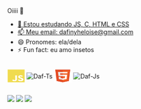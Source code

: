 Oiiii 👋
<div align="center">
  <a href="https://github.com/DafKonoski">
</div>

- 🔭 Estou estudando JS, C, HTML e CSS
- 📫 Meu email: dafinyheloise@gmail.com
- 😄 Pronomes: ela/dela
- ⚡ Fun fact: eu amo insetos

<div style="display: inline_block"><br>
  <img align="center" alt="Daf-Js" height="30" width="40" src="https://raw.githubusercontent.com/devicons/devicon/master/icons/javascript/javascript-plain.svg">
  <img align="center" alt="Daf-Ts" height="30" width="40" src="https://img2.gratispng.com/20171217/033/letter-c-png-5a36954d474e54.1991877715135266052921.jpg">
  <img align="center" alt="Daf-Js" height="30" width="40" src="https://raw.githubusercontent.com/devicons/devicon/master/icons/html5/html5-original.svg">
  <img align="center" alt="Daf-Js" height="30" width="40" src="https://camo.githubusercontent.com/edc736634dd35b0f4008e2f7db456136b9fc0e1e7a4078bb72c7352b1bdf8a7e/68747470733a2f2f776f726c64766563746f726c6f676f2e636f6d2f6c6f676f732f6373732d332e737667">
  
  ##
  
<div> 
  <a href="https://instagram.com/dafkonoski" target="_blank"><img src="https://img.shields.io/badge/-Instagram-%23E4405F?style=for-the-badge&logo=instagram&logoColor=white" target="_blank"></a>
  <a href = "mailto:dafinyheloise@gmail.com"><img src="https://img.shields.io/badge/-Gmail-%23333?style=for-the-badge&logo=gmail&logoColor=white" target="_blank"></a>
  <a href="https://www.linkedin.com/in/dafiny-heloise-119649218/" target="_blank"><img src="https://img.shields.io/badge/-LinkedIn-%230077B5?style=for-the-badge&logo=linkedin&logoColor=white" target="_blank"></a> 
  </div>
  
